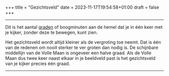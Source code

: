 +++
title = "Gezichtsveld"
date = 2023-11-17T19:54:58+01:00
draft = false
+++

---
Dit is het aantal [graden](/encyclopedie/zonnestelsel) of boogminuten aan
de hemel dat je in één keer met je kijker, zonder deze te bewegen, kunt
zien.

Het gezichtsveld wordt altijd kleiner als de vergroting toe neemt. Dat
is één van de redenen om nooit sterker te ver groten dan nodig is. De
schijnbare middellijn van de Volle Maan is ongeveer een halve graad. Als
de Volle Maan dus twee keer naast elkaar in je beeldveld past is het
gezichtsveld van je kijker precies één graad.

---
